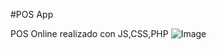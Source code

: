 #POS App

POS Online realizado con JS,CSS,PHP
 
 ![Image](https://github.com/user-attachments/assets/d5bbb77d-169a-477e-8e79-29134bf3278f)
